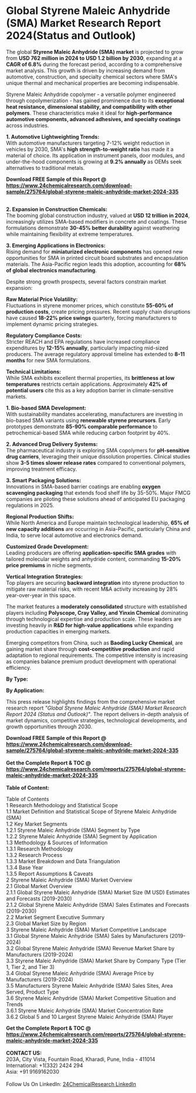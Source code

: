 <h1>Global Styrene Maleic Anhydride (SMA) Market Research Report 2024(Status and Outlook)</h1><p>The global <strong>Styrene Maleic Anhydride (SMA) market</strong> is projected to grow from <strong>USD 762 million in 2024 to USD 1.2 billion by 2030</strong>, expanding at a <strong>CAGR of 6.8%</strong> during the forecast period, according to a comprehensive market analysis. This growth is driven by increasing demand from automotive, construction, and specialty chemical sectors where SMA's unique thermal and mechanical properties are becoming indispensable.</p><p>Styrene Maleic Anhydride copolymer - a versatile polymer engineered through copolymerization - has gained prominence due to its <strong>exceptional heat resistance, dimensional stability, and compatibility with other polymers</strong>. These characteristics make it ideal for <strong>high-performance automotive components, advanced adhesives, and specialty coatings</strong> across industries.</p><p><strong>1. Automotive Lightweighting Trends:</strong><br>
With automotive manufacturers targeting 7-12% weight reduction in vehicles by 2030, SMA's <strong>high strength-to-weight ratio</strong> has made it a material of choice. Its application in instrument panels, door modules, and under-the-hood components is growing at <strong>9.2% annually</strong> as OEMs seek alternatives to traditional metals.</p><div><b>Download FREE Sample of this Report @ 
            <a href="https://www.24chemicalresearch.com/download-sample/275764/global-styrene-maleic-anhydride-market-2024-335">
            https://www.24chemicalresearch.com/download-sample/275764/global-styrene-maleic-anhydride-market-2024-335</a></b></div><br><p><strong>2. Expansion in Construction Chemicals:</strong><br>
The booming global construction industry, valued at <strong>USD 12 trillion in 2024</strong>, increasingly utilizes SMA-based modifiers in concrete and coatings. These formulations demonstrate <strong>30-45% better durability</strong> against weathering while maintaining flexibility at extreme temperatures.</p><p><strong>3. Emerging Applications in Electronics:</strong><br>
Rising demand for <strong>miniaturized electronic components</strong> has opened new opportunities for SMA in printed circuit board substrates and encapsulation materials. The Asia-Pacific region leads this adoption, accounting for <strong>68% of global electronics manufacturing</strong>.</p><p>Despite strong growth prospects, several factors constrain market expansion:</p><p><strong>Raw Material Price Volatility:</strong> <br>
	Fluctuations in styrene monomer prices, which constitute <strong>55-60% of production costs</strong>, create pricing pressures. Recent supply chain disruptions have caused <strong>18-22% price swings</strong> quarterly, forcing manufacturers to implement dynamic pricing strategies.</p><p><strong>Regulatory Compliance Costs:</strong><br>
	Stricter REACH and EPA regulations have increased compliance expenditures by <strong>12-15% annually</strong>, particularly impacting mid-sized producers. The average regulatory approval timeline has extended to <strong>8-11 months</strong> for new SMA formulations.</p><p><strong>Technical Limitations:</strong><br>
	While SMA exhibits excellent thermal properties, its <strong>brittleness at low temperatures</strong> restricts certain applications. Approximately <strong>42% of potential users</strong> cite this as a key adoption barrier in climate-sensitive markets.</p><p><strong>1. Bio-based SMA Development:</strong><br>
With sustainability mandates accelerating, manufacturers are investing in bio-based SMA variants using <strong>renewable styrene precursors</strong>. Early prototypes demonstrate <strong>85-90% comparable performance</strong> to petrochemical-based SMA while reducing carbon footprint by 40%.</p><p><strong>2. Advanced Drug Delivery Systems:</strong><br>
The pharmaceutical industry is exploring SMA copolymers for <strong>pH-sensitive drug carriers</strong>, leveraging their unique dissolution properties. Clinical studies show <strong>3-5 times slower release rates</strong> compared to conventional polymers, improving treatment efficacy.</p><p><strong>3. Smart Packaging Solutions:</strong><br>
Innovations in SMA-based barrier coatings are enabling <strong>oxygen scavenging packaging</strong> that extends food shelf life by 35-50%. Major FMCG companies are piloting these solutions ahead of anticipated EU packaging regulations in 2025.</p><p><strong>Regional Production Shifts:</strong><br>
	While North America and Europe maintain technological leadership, <strong>65% of new capacity additions</strong> are occurring in Asia-Pacific, particularly China and India, to serve local automotive and electronics demand.</p><p><strong>Customized Grade Development:</strong><br>
	Leading producers are offering <strong>application-specific SMA grades</strong> with tailored molecular weights and anhydride content, commanding <strong>15-20% price premiums</strong> in niche segments.</p><p><strong>Vertical Integration Strategies:</strong><br>
	Top players are securing <strong>backward integration</strong> into styrene production to mitigate raw material risks, with recent M&amp;A activity increasing by 28% year-over-year in this space.</p><p>The market features a <strong>moderately consolidated</strong> structure with established players including <strong>Polyscope, Cray Valley, and Yinxin Chemical</strong> dominating through technological expertise and production scale. These leaders are investing heavily in <strong>R&amp;D for high-value applications</strong> while expanding production capacities in emerging markets.</p><p>Emerging competitors from China, such as <strong>Baoding Lucky Chemical</strong>, are gaining market share through <strong>cost-competitive production</strong> and rapid adaptation to regional requirements. The competitive intensity is increasing as companies balance premium product development with operational efficiency.</p><p><strong>By Type:</strong></p><p><strong>By Application:</strong></p><p>This press release highlights findings from the comprehensive market research report <em>"Global Styrene Maleic Anhydride (SMA) Market Research Report 2024 (Status and Outlook)"</em>. The report delivers in-depth analysis of market dynamics, competitive strategies, technological developments, and growth opportunities through 2030.</p><div><b>Download FREE Sample of this Report @ 
            <a href="https://www.24chemicalresearch.com/download-sample/275764/global-styrene-maleic-anhydride-market-2024-335">
            https://www.24chemicalresearch.com/download-sample/275764/global-styrene-maleic-anhydride-market-2024-335</a></b></div><br><div><b>Get the Complete Report & TOC @ 
            <a href="https://www.24chemicalresearch.com/reports/275764/global-styrene-maleic-anhydride-market-2024-335">
            https://www.24chemicalresearch.com/reports/275764/global-styrene-maleic-anhydride-market-2024-335</a></b></div><br>
            <b>Table of Content:</b><p>Table of Contents<br />
1 Research Methodology and Statistical Scope<br />
1.1 Market Definition and Statistical Scope of Styrene Maleic Anhydride (SMA)<br />
1.2 Key Market Segments<br />
1.2.1 Styrene Maleic Anhydride (SMA) Segment by Type<br />
1.2.2 Styrene Maleic Anhydride (SMA) Segment by Application<br />
1.3 Methodology & Sources of Information<br />
1.3.1 Research Methodology<br />
1.3.2 Research Process<br />
1.3.3 Market Breakdown and Data Triangulation<br />
1.3.4 Base Year<br />
1.3.5 Report Assumptions & Caveats<br />
2 Styrene Maleic Anhydride (SMA) Market Overview<br />
2.1 Global Market Overview<br />
2.1.1 Global Styrene Maleic Anhydride (SMA) Market Size (M USD) Estimates and Forecasts (2019-2030)<br />
2.1.2 Global Styrene Maleic Anhydride (SMA) Sales Estimates and Forecasts (2019-2030)<br />
2.2 Market Segment Executive Summary<br />
2.3 Global Market Size by Region<br />
3 Styrene Maleic Anhydride (SMA) Market Competitive Landscape<br />
3.1 Global Styrene Maleic Anhydride (SMA) Sales by Manufacturers (2019-2024)<br />
3.2 Global Styrene Maleic Anhydride (SMA) Revenue Market Share by Manufacturers (2019-2024)<br />
3.3 Styrene Maleic Anhydride (SMA) Market Share by Company Type (Tier 1, Tier 2, and Tier 3)<br />
3.4 Global Styrene Maleic Anhydride (SMA) Average Price by Manufacturers (2019-2024)<br />
3.5 Manufacturers Styrene Maleic Anhydride (SMA) Sales Sites, Area Served, Product Type<br />
3.6 Styrene Maleic Anhydride (SMA) Market Competitive Situation and Trends<br />
3.6.1 Styrene Maleic Anhydride (SMA) Market Concentration Rate<br />
3.6.2 Global 5 and 10 Largest Styrene Maleic Anhydride (SMA) Player</p><div><b>Get the Complete Report & TOC @ 
            <a href="https://www.24chemicalresearch.com/reports/275764/global-styrene-maleic-anhydride-market-2024-335">
            https://www.24chemicalresearch.com/reports/275764/global-styrene-maleic-anhydride-market-2024-335</a></b></div><br><b>CONTACT US:</b><br>
            203A, City Vista, Fountain Road, Kharadi, Pune, India - 411014<br>
            International: +1(332) 2424 294<br>
            Asia: +91 9169162030 <br><br>
            Follow Us On LinkedIn: <a href="https://www.linkedin.com/company/24chemicalresearch/">24ChemicalResearch LinkedIn</a>